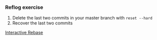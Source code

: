 ### Reflog exercise

1. Delete the last two commits in your master branch with `reset --hard`
2. Recover the last two commits

[Interactive Rebase](interactive-rebase.md)
